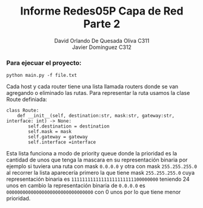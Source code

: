 # <center>Informe Redes05P Capa de Red Parte 2</center>
<center>David Orlando De Quesada Oliva C311</center>

<center>Javier Domínguez C312</center>

### Para ejecuar el proyecto:

```
python main.py -f file.txt
```



Cada host y cada router tiene una lista llamada routers donde se van agregando o eliminado las rutas. Para representar la ruta usamos la clase Route definiada:

```
class Route:
    def __init__(self, destination:str, mask:str, gateway:str, interface: int) -> None:
        self.destination = destination
        self.mask = mask
        self.gateway = gateway
        self.interface =interface
```



Esta lista funciona a modo de priority queue donde la prioridad es la cantidad de unos que tenga la mascara en su representación binaria por ejemplo si tuviera una ruta con mask `0.0.0.0` y otra con mask `255.255.255.0` al recorrer la lista aparecería primero la que tiene mask `255.255.255.0`  cuya representación binaria es `11111111111111111111111100000000` teniendo 24 unos en cambio la representación binaria de `0.0.0.0` es `00000000000000000000000000000000` con 0 unos por lo que tiene menor prioridad.


